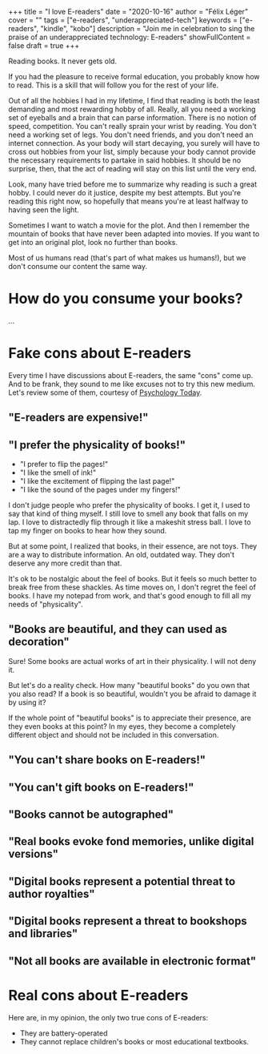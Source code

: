 +++
title = "I love E-readers"
date = "2020-10-16"
author = "Félix Léger"
cover = ""
tags = ["e-readers", "underappreciated-tech"]
keywords = ["e-readers", "kindle", "kobo"]
description = "Join me in celebration to sing the praise of an underappreciated technology: E-readers"
showFullContent = false
draft = true
+++

Reading books. It never gets old.

If you had the pleasure to receive formal education, you probably know how to read. This is a skill that will
follow you for the rest of your life.

Out of all the hobbies I had in my lifetime, I find that reading is both the least demanding and most
rewarding hobby of all. Really, all you need a working set of eyeballs and a brain that can parse information.
There is no notion of speed, competition. You can't really sprain your wrist by reading. You don't need a
working set of legs. You don't need friends, and you don't need an internet connection. As your body will
start decaying, you surely will have to cross out hobbies from your list, simply because your body cannot
provide the necessary requirements to partake in said hobbies. It should be no surprise, then, that the act of
reading will stay on this list until the very end.

Look, many have tried before me to summarize why reading is such a great hobby. I could never do it justice,
despite my best attempts. But you're reading this right now, so hopefully that means you're at least halfway to
having seen the light.

Sometimes I want to watch a movie for the plot. And then I remember the mountain of books that have never been
adapted into movies. If you want to get into an original plot, look no further than books.

Most of us humans read (that's part of what makes us humans!), but we don't consume our content the same way.

# How do you consume your books?

...

# Fake cons about E-readers

Every time I have discussions about E-readers, the same "cons" come up. And to be frank, they sound to me like
excuses not to try this new medium. Let's review some of them, courtesy of [Psychology
Today](https://www.psychologytoday.com/ca/blog/hide-and-seek/201205/should-you-get-e-reader-all-the-pros-and-cons).

## "E-readers are expensive!"

## "I prefer the physicality of books!"

* "I prefer to flip the pages!"
* "I like the smell of ink!"
* "I like the excitement of flipping the last page!"
* "I like the sound of the pages under my fingers!"

I don't judge people who prefer the physicality of books. I get it, I used to say that kind of thing myself. I
still love to smell any book that falls on my lap. I love to distractedly flip through it like a makeshit
stress ball. I love to tap my finger on books to hear how they sound.

But at some point, I realized that books, in their essence, are not toys. They are a way to distribute
information. An old, outdated way. They don't deserve any more credit than that.

It's ok to be nostalgic about the feel of books. But it feels so much better to break free from these
shackles. As time moves on, I don't regret the feel of books. I have my notepad from work, and that's good
enough to fill all my needs of "physicality".

## "Books are beautiful, and they can used as decoration"

Sure! Some books are actual works of art in their physicality. I will not deny it.

But let's do a reality check. How many "beautiful books" do you own that you also read? If a book is so
beautiful, wouldn't you be afraid to damage it by using it?

If the whole point of "beautiful books" is to appreciate their presence, are they even books at this point? In
my eyes, they become a completely different object and should not be included in this conversation.

## "You can't share books on E-readers!"

## "You can't gift books on E-readers!"

## "Books cannot be autographed"

## "Real books evoke fond memories, unlike digital versions"

## "Digital books represent a potential threat to author royalties"

## "Digital books represent a threat to bookshops and libraries"

## "Not all books are available in electronic format"

# Real cons about E-readers

Here are, in my opinion, the only two true cons of E-readers:

* They are battery-operated
* They cannot replace children's books or most educational textbooks.
